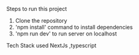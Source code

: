 Steps to run this project

1. Clone the repository
2. 'npm install' command to install dependencies
3. 'npm run dev' to run server on localhost

Tech Stack used
NextJs ,typescript
